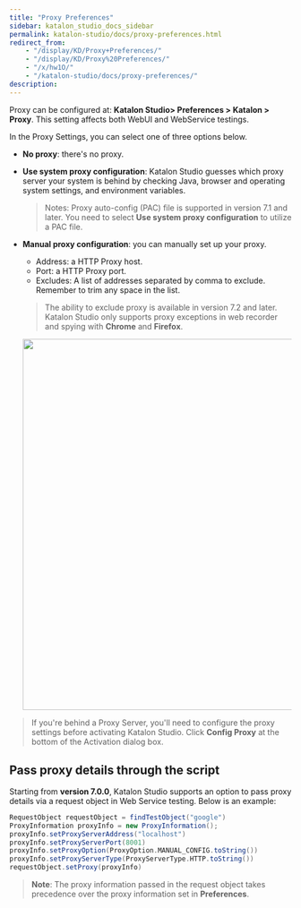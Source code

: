 ```yaml
---
title: "Proxy Preferences" 
sidebar: katalon_studio_docs_sidebar
permalink: katalon-studio/docs/proxy-preferences.html 
redirect_from:
    - "/display/KD/Proxy+Preferences/"
    - "/display/KD/Proxy%20Preferences/"
    - "/x/hw1O/"
    - "/katalon-studio/docs/proxy-preferences/"
description: 
---
```

Proxy can be configured at: **Katalon Studio> Preferences > Katalon > Proxy**. This setting affects both WebUI and WebService testings.

In the Proxy Settings, you can select one of three options below.

* **No proxy**: there's no proxy.

* **Use system proxy configuration**: Katalon Studio guesses which proxy server your system is behind by checking Java, browser and operating system settings, and environment variables.

  > Notes: Proxy auto-config (PAC) file is supported in version 7.1 and later. You need to select **Use system proxy configuration** to utilize a PAC file.
  
* **Manual proxy configuration**: you can manually set up your proxy.
  * Address: a HTTP Proxy host.
  * Port: a HTTP Proxy port.
  * Excludes: A list of addresses separated by comma to exclude. Remember to trim any space in the list. 
  > The ability to exclude proxy is available in version 7.2 and later. Katalon Studio only supports proxy exceptions in web recorder and spying with **Chrome** and **Firefox**.
  
  <img src="https://github.com/katalon-studio/docs-images/raw/master/katalon-studio/docs/proxy-preferences/proxy-manual.png" width="663.5" height="">

> If you're behind a Proxy Server, you'll need to configure the proxy settings before activating Katalon Studio. Click **Config Proxy** at the bottom of the Activation dialog box.

## Pass proxy details through the script

Starting from **version 7.0.0**, Katalon Studio supports an option to pass proxy details via a request object in Web Service testing. Below is an example:

```groovy
RequestObject requestObject = findTestObject("google")
ProxyInformation proxyInfo = new ProxyInformation();
proxyInfo.setProxyServerAddress("localhost")
proxyInfo.setProxyServerPort(8001)
proxyInfo.setProxyOption(ProxyOption.MANUAL_CONFIG.toString())
proxyInfo.setProxyServerType(ProxyServerType.HTTP.toString())
requestObject.setProxy(proxyInfo)
```

>**Note**: The proxy information passed in the request object takes precedence over the proxy information set in **Preferences**.
